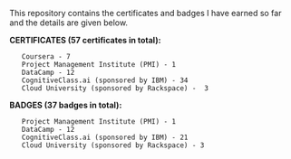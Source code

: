 This repository contains the certificates and badges I have earned so far and the details are given below.

**CERTIFICATES (57 certificates in total):**
```
   Coursera - 7
   Project Management Institute (PMI) - 1
   DataCamp - 12
   CognitiveClass.ai (sponsored by IBM) - 34
   Cloud University (sponsored by Rackspace) -  3
```

**BADGES (37 badges in total):**
```
   Project Management Institute (PMI) - 1
   DataCamp - 12
   CognitiveClass.ai (sponsored by IBM) - 21
   Cloud University (sponsored by Rackspace) - 3
```
